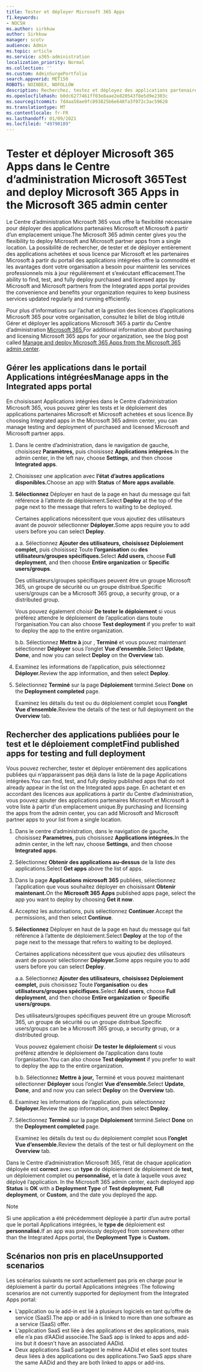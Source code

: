 ```yaml
---
title: Tester et déployer Microsoft 365 Apps
f1.keywords:
- NOCSH
ms.author: sirkkuw
author: Sirkkuw
manager: scotv
audience: Admin
ms.topic: article
ms.service: o365-administration
localization_priority: Normal
ms.collection: ''
ms.custom: AdminSurgePortfolio
search.appverid: MET150
ROBOTS: NOINDEX, NOFOLLOW
description: Recherchez, testez et déployez des applications partenaires Microsoft et Microsoft pour les utilisateurs et les groupes de votre organisation à partir du portail Applications intégrées dans le Centre d’administration Microsoft 365.
ms.openlocfilehash: b0dc6277461ff03e8aae2e820543f8e5d9e2303c
ms.sourcegitcommit: 7d4aa58ae9fc893825b6e648fa3f072c3ac59628
ms.translationtype: MT
ms.contentlocale: fr-FR
ms.lasthandoff: 01/09/2021
ms.locfileid: "49790189"
---
```

# <a name="test-and-deploy-microsoft-365-apps-in-the-microsoft-365-admin-center"></a><span data-ttu-id="4c8e5-103">Tester et déployer Microsoft 365 Apps dans le Centre d’administration Microsoft 365</span><span class="sxs-lookup"><span data-stu-id="4c8e5-103">Test and deploy Microsoft 365 Apps in the Microsoft 365 admin center</span></span>

<span data-ttu-id="4c8e5-104">Le Centre d’administration Microsoft 365 vous offre la flexibilité nécessaire pour déployer des applications partenaires Microsoft et Microsoft à partir d’un emplacement unique.</span><span class="sxs-lookup"><span data-stu-id="4c8e5-104">The Microsoft 365 admin center gives you the flexibility to deploy Microsoft and Microsoft partner apps from a single location.</span></span> <span data-ttu-id="4c8e5-105">La possibilité de rechercher, de tester et de déployer entièrement des applications achetées et sous licence par Microsoft et les partenaires Microsoft à partir du portail des applications intégrées offre la commodité et les avantages dont votre organisation a besoin pour maintenir les services professionnels mis à jour régulièrement et s’exécutant efficacement.</span><span class="sxs-lookup"><span data-stu-id="4c8e5-105">The ability to find, test, and fully deploy purchased and licensed apps by Microsoft and Microsoft partners from the Integrated apps portal provides the convenience and benefits your organization requires to keep business services updated regularly and running efficiently.</span></span>  

<span data-ttu-id="4c8e5-106">Pour plus d’informations sur l’achat et la gestion des licences d’applications Microsoft 365 pour votre organisation, consultez le billet de blog intitulé Gérer et déployer les applications Microsoft 365 à partir du Centre d’administration [Microsoft 365.](https://techcommunity.microsoft.com/t5/microsoft-365-blog/manage-and-deploy-microsoft-365-apps-from-the-microsoft-365/ba-p/1194324)</span><span class="sxs-lookup"><span data-stu-id="4c8e5-106">For additional information about purchasing and licensing Microsoft 365 apps for your organization, see the blog post called [Manage and deploy Microsoft 365 Apps from the Microsoft 365 admin center](https://techcommunity.microsoft.com/t5/microsoft-365-blog/manage-and-deploy-microsoft-365-apps-from-the-microsoft-365/ba-p/1194324).</span></span>
  
## <a name="manage-apps-in-the-integrated-apps-portal"></a><span data-ttu-id="4c8e5-107">Gérer les applications dans le portail Applications intégrées</span><span class="sxs-lookup"><span data-stu-id="4c8e5-107">Manage apps in the Integrated apps portal</span></span>

<span data-ttu-id="4c8e5-108">En choisissant Applications intégrées dans le Centre d’administration Microsoft 365, vous pouvez gérer les tests et le déploiement des applications partenaires Microsoft et Microsoft achetées et sous licence.</span><span class="sxs-lookup"><span data-stu-id="4c8e5-108">By choosing Integrated apps in the Microsoft 365 admin center, you can manage testing and deployment of purchased and licensed Microsoft and Microsoft partner apps.</span></span> 

1. <span data-ttu-id="4c8e5-109">Dans le centre d’administration, dans le navigation de gauche, choisissez **Paramètres,** puis choisissez **Applications intégrées.**</span><span class="sxs-lookup"><span data-stu-id="4c8e5-109">In the admin center, in the left nav, choose **Settings**, and then choose **Integrated apps**.</span></span> 

2. <span data-ttu-id="4c8e5-110">Choisissez une application avec **l’état** **d’autres applications disponibles.**</span><span class="sxs-lookup"><span data-stu-id="4c8e5-110">Choose an app with **Status** of **More apps available**.</span></span>

3. <span data-ttu-id="4c8e5-111">**Sélectionnez** Déployer en haut de la page en haut du message qui fait référence à l’attente de déploiement.</span><span class="sxs-lookup"><span data-stu-id="4c8e5-111">Select **Deploy** at the top of the page next to the message that refers to waiting to be deployed.</span></span>

    <span data-ttu-id="4c8e5-112">Certaines applications nécessitent que vous ajoutiez des utilisateurs avant de pouvoir sélectionner **Déployer.**</span><span class="sxs-lookup"><span data-stu-id="4c8e5-112">Some apps require you to add users before you can select **Deploy**.</span></span>

    <span data-ttu-id="4c8e5-113">a.</span><span class="sxs-lookup"><span data-stu-id="4c8e5-113">a.</span></span> <span data-ttu-id="4c8e5-114">Sélectionnez **Ajouter des utilisateurs,** **choisissez Déploiement complet,** puis choisissez Toute **l’organisation** ou **des utilisateurs/groupes spécifiques.**</span><span class="sxs-lookup"><span data-stu-id="4c8e5-114">Select **Add users**, choose **Full deployment**, and then choose **Entire organization** or **Specific users/groups**.</span></span>

    <span data-ttu-id="4c8e5-115">Des utilisateurs/groupes spécifiques peuvent être un groupe Microsoft 365, un groupe de sécurité ou un groupe distribué.</span><span class="sxs-lookup"><span data-stu-id="4c8e5-115">Specific users/groups can be a Microsoft 365 group, a security group, or a distributed group.</span></span>

    <span data-ttu-id="4c8e5-116">Vous pouvez également choisir **De tester le déploiement** si vous préférez attendre le déploiement de l’application dans toute l’organisation.</span><span class="sxs-lookup"><span data-stu-id="4c8e5-116">You can also choose **Test deployment** if you prefer to wait to deploy the app to the entire organization.</span></span>

    <span data-ttu-id="4c8e5-117">b.</span><span class="sxs-lookup"><span data-stu-id="4c8e5-117">b.</span></span> <span data-ttu-id="4c8e5-118">Sélectionnez **Mettre à** jour , **Terminé** et vous pouvez maintenant sélectionner **Déployer** sous l’onglet **Vue d’ensemble.**</span><span class="sxs-lookup"><span data-stu-id="4c8e5-118">Select **Update**, **Done**, and now you can select **Deploy** on the **Overview** tab.</span></span>  

4. <span data-ttu-id="4c8e5-119">Examinez les informations de l’application, puis sélectionnez **Déployer.**</span><span class="sxs-lookup"><span data-stu-id="4c8e5-119">Review the app information, and then select **Deploy**.</span></span> 

5. <span data-ttu-id="4c8e5-120">Sélectionnez **Terminé** sur la page **Déploiement** terminé.</span><span class="sxs-lookup"><span data-stu-id="4c8e5-120">Select **Done** on the **Deployment completed** page.</span></span> 

    <span data-ttu-id="4c8e5-121">Examinez les détails du test ou du déploiement complet sous **l’onglet Vue d’ensemble.**</span><span class="sxs-lookup"><span data-stu-id="4c8e5-121">Review the details of the test or full deployment on the **Overview** tab.</span></span>

## <a name="find-published-apps-for-testing-and-full-deployment"></a><span data-ttu-id="4c8e5-122">Rechercher des applications publiées pour le test et le déploiement complet</span><span class="sxs-lookup"><span data-stu-id="4c8e5-122">Find published apps for testing and full deployment</span></span> 

<span data-ttu-id="4c8e5-123">Vous pouvez rechercher, tester et déployer entièrement des applications publiées qui n’apparaissent pas déjà dans la liste de la page Applications intégrées.</span><span class="sxs-lookup"><span data-stu-id="4c8e5-123">You can find, test, and fully deploy published apps that do not already appear in the list on the Integrated apps page.</span></span> <span data-ttu-id="4c8e5-124">En achetant et en accordant des licences aux applications à partir du Centre d’administration, vous pouvez ajouter des applications partenaires Microsoft et Microsoft à votre liste à partir d’un emplacement unique.</span><span class="sxs-lookup"><span data-stu-id="4c8e5-124">By purchasing and licensing the apps from the admin center, you can add Microsoft and Microsoft partner apps to your list from a single location.</span></span>

1. <span data-ttu-id="4c8e5-125">Dans le centre d’administration, dans le navigation de gauche, choisissez **Paramètres,** puis choisissez **Applications intégrées.**</span><span class="sxs-lookup"><span data-stu-id="4c8e5-125">In the admin center, in the left nav, choose **Settings**, and then choose **Integrated apps**.</span></span> 

2. <span data-ttu-id="4c8e5-126">Sélectionnez **Obtenir des applications au-dessus** de la liste des applications.</span><span class="sxs-lookup"><span data-stu-id="4c8e5-126">Select **Get apps** above the list of apps.</span></span>

3. <span data-ttu-id="4c8e5-127">Dans la page **Applications microsoft 365** publiées, sélectionnez l’application que vous souhaitez déployer en choisissant **Obtenir maintenant.**</span><span class="sxs-lookup"><span data-stu-id="4c8e5-127">On the **Microsoft 365 Apps** published apps page, select the app you want to deploy by choosing **Get it now**.</span></span>

4. <span data-ttu-id="4c8e5-128">Acceptez les autorisations, puis sélectionnez **Continuer**.</span><span class="sxs-lookup"><span data-stu-id="4c8e5-128">Accept the permissions, and then select **Continue**.</span></span>

5. <span data-ttu-id="4c8e5-129">**Sélectionnez** Déployer en haut de la page en haut du message qui fait référence à l’attente de déploiement.</span><span class="sxs-lookup"><span data-stu-id="4c8e5-129">Select **Deploy** at the top of the page next to the message that refers to waiting to be deployed.</span></span>

    <span data-ttu-id="4c8e5-130">Certaines applications nécessitent que vous ajoutiez des utilisateurs avant de pouvoir sélectionner **Déployer.**</span><span class="sxs-lookup"><span data-stu-id="4c8e5-130">Some apps require you to add users before you can select **Deploy**.</span></span>

    <span data-ttu-id="4c8e5-131">a.</span><span class="sxs-lookup"><span data-stu-id="4c8e5-131">a.</span></span> <span data-ttu-id="4c8e5-132">Sélectionnez **Ajouter des utilisateurs,** **choisissez Déploiement complet,** puis choisissez Toute **l’organisation** ou **des utilisateurs/groupes spécifiques.**</span><span class="sxs-lookup"><span data-stu-id="4c8e5-132">Select **Add users**, choose **Full deployment**, and then choose **Entire organization** or **Specific users/groups**.</span></span>

    <span data-ttu-id="4c8e5-133">Des utilisateurs/groupes spécifiques peuvent être un groupe Microsoft 365, un groupe de sécurité ou un groupe distribué.</span><span class="sxs-lookup"><span data-stu-id="4c8e5-133">Specific users/groups can be a Microsoft 365 group, a security group, or a distributed group.</span></span>

    <span data-ttu-id="4c8e5-134">Vous pouvez également choisir **De tester le déploiement** si vous préférez attendre le déploiement de l’application dans toute l’organisation.</span><span class="sxs-lookup"><span data-stu-id="4c8e5-134">You can also choose **Test deployment** if you prefer to wait to deploy the app to the entire organization.</span></span>

    <span data-ttu-id="4c8e5-135">b.</span><span class="sxs-lookup"><span data-stu-id="4c8e5-135">b.</span></span> <span data-ttu-id="4c8e5-136">Sélectionnez **Mettre à** **jour,** Terminé et vous pouvez maintenant sélectionner **Déployer** sous l’onglet **Vue d’ensemble.**</span><span class="sxs-lookup"><span data-stu-id="4c8e5-136">Select **Update**, **Done**, and and now you can select **Deploy** on the **Overview** tab.</span></span>  

6. <span data-ttu-id="4c8e5-137">Examinez les informations de l’application, puis sélectionnez **Déployer.**</span><span class="sxs-lookup"><span data-stu-id="4c8e5-137">Review the app information, and then select **Deploy**.</span></span> 

7. <span data-ttu-id="4c8e5-138">Sélectionnez **Terminé** sur la page **Déploiement** terminé.</span><span class="sxs-lookup"><span data-stu-id="4c8e5-138">Select **Done** on the **Deployment completed** page.</span></span> 

    <span data-ttu-id="4c8e5-139">Examinez les détails du test ou du déploiement complet sous **l’onglet Vue d’ensemble.**</span><span class="sxs-lookup"><span data-stu-id="4c8e5-139">Review the details of the test or full deployment on the **Overview** tab.</span></span>

<span data-ttu-id="4c8e5-140">Dans le Centre d’administration Microsoft 365, l’état de chaque application déployée est **correct** avec un **type** de déploiement de déploiement de **test,** un déploiement complet ou **personnalisé,** et la date à laquelle vous avez déployé l’application. </span><span class="sxs-lookup"><span data-stu-id="4c8e5-140">In the Microsoft 365 admin center, each deployed app **Status** is **OK** with a **Deployment Type** of **Test deployment**, **Full deployment**, or **Custom**, and the date you deployed the app.</span></span>

> [!NOTE]
> <span data-ttu-id="4c8e5-141">Si une application a été précédemment déployée à partir d’un autre portail que le portail Applications intégrées, le **type de** déploiement est **personnalisé.**</span><span class="sxs-lookup"><span data-stu-id="4c8e5-141">If an app was previously deployed from somewhere other than the Integrated Apps portal, the **Deployment Type** is **Custom.**</span></span>

## <a name="unsupported-scenarios"></a><span data-ttu-id="4c8e5-142">Scénarios non pris en place</span><span class="sxs-lookup"><span data-stu-id="4c8e5-142">Unsupported scenarios</span></span>

<span data-ttu-id="4c8e5-143">Les scénarios suivants ne sont actuellement pas pris en charge pour le déploiement à partir du portail Applications intégrées :</span><span class="sxs-lookup"><span data-stu-id="4c8e5-143">The following scenarios are not currently supported for deployment from the Integrated Apps portal:</span></span>

- <span data-ttu-id="4c8e5-144">L’application ou le add-in est lié à plusieurs logiciels en tant qu’offre de service (SaaS).</span><span class="sxs-lookup"><span data-stu-id="4c8e5-144">The app or add-in is linked to more than one software as a service (SaaS) offer.</span></span>
- <span data-ttu-id="4c8e5-145">L’application SaaS est liée à des applications et des applications, mais elle n’a pas d’AADid associée.</span><span class="sxs-lookup"><span data-stu-id="4c8e5-145">The SaaS app is linked to apps and add-ins but it doesn't have an associated AADid.</span></span>
- <span data-ttu-id="4c8e5-146">Deux applications SaaS partagent le même AADid et elles sont toutes deux liées à des applications ou des applications.</span><span class="sxs-lookup"><span data-stu-id="4c8e5-146">Two SaaS apps share the same AADid and they are both linked to apps or add-ins.</span></span>
  